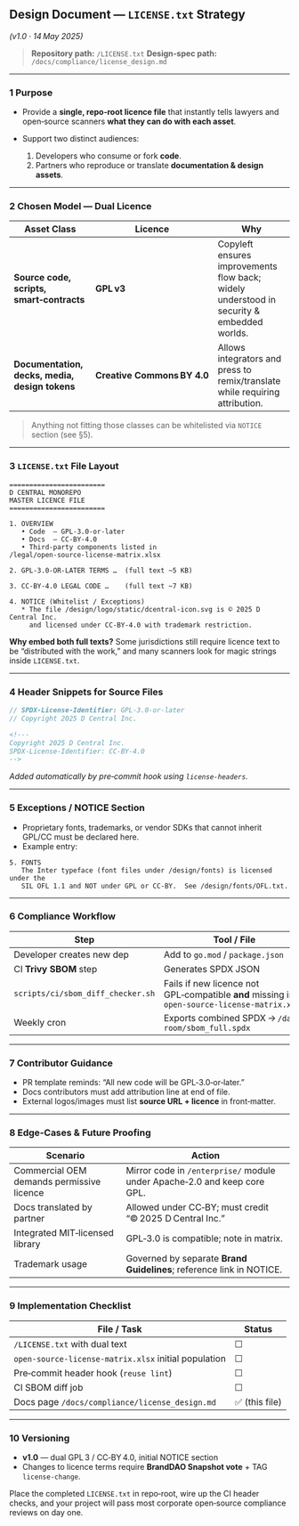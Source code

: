 ## Design Document — `LICENSE.txt` Strategy

*(v1.0 · 14 May 2025)*

> **Repository path:** `/LICENSE.txt`
> **Design‑spec path:** `/docs/compliance/license_design.md`

---

### 1 Purpose

* Provide a **single, repo‑root licence file** that instantly tells lawyers and open‑source scanners **what they can do with each asset**.
* Support two distinct audiences:

  1. Developers who consume or fork **code**.
  2. Partners who reproduce or translate **documentation & design assets**.

---

### 2 Chosen Model — **Dual Licence**

| Asset Class                                    | Licence                     | Why                                                                                       |
| ---------------------------------------------- | --------------------------- | ----------------------------------------------------------------------------------------- |
| **Source code, scripts, smart‑contracts**      | **GPL v3**                  | Copyleft ensures improvements flow back; widely understood in security & embedded worlds. |
| **Documentation, decks, media, design tokens** | **Creative Commons BY 4.0** | Allows integrators and press to remix/translate while requiring attribution.              |

> Anything not fitting those classes can be whitelisted via `NOTICE` section (see §5).

---

### 3 `LICENSE.txt` File Layout

```text
========================
D CENTRAL MONOREPO
MASTER LICENCE FILE
========================

1. OVERVIEW
   • Code  – GPL‑3.0‑or‑later
   • Docs  – CC‑BY‑4.0
   • Third‑party components listed in /legal/open‑source‑license‑matrix.xlsx

2. GPL‑3.0‑OR‑LATER TERMS …  (full text ~5 KB)

3. CC‑BY‑4.0 LEGAL CODE …    (full text ~7 KB)

4. NOTICE (Whitelist / Exceptions)
   * The file /design/logo/static/dcentral-icon.svg is © 2025 D Central Inc.
     and licensed under CC‑BY‑4.0 with trademark restriction.
```

**Why embed both full texts?**
Some jurisdictions still require licence text to be “distributed with the work,” and many scanners look for magic strings inside `LICENSE.txt`.

---

### 4 Header Snippets for Source Files

```go
// SPDX-License-Identifier: GPL-3.0-or-later
// Copyright 2025 D Central Inc.
```

```md
<!---
Copyright 2025 D Central Inc.
SPDX‑License‑Identifier: CC‑BY‑4.0
-->
```

*Added automatically by pre‑commit hook using `license‑headers`.*

---

### 5 Exceptions / NOTICE Section

* Proprietary fonts, trademarks, or vendor SDKs that cannot inherit GPL/CC must be declared here.
* Example entry:

```
5. FONTS
   The Inter typeface (font files under /design/fonts) is licensed under the
   SIL OFL 1.1 and NOT under GPL or CC‑BY.  See /design/fonts/OFL.txt.
```

---

### 6 Compliance Workflow

| Step                              | Tool / File                                                                                  |
| --------------------------------- | -------------------------------------------------------------------------------------------- |
| Developer creates new dep         | Add to `go.mod` / `package.json`                                                             |
| CI **Trivy SBOM** step            | Generates SPDX JSON                                                                          |
| `scripts/ci/sbom_diff_checker.sh` | Fails if new licence not GPL‑compatible **and** missing in `open‑source‑license‑matrix.xlsx` |
| Weekly cron                       | Exports combined SPDX → `/data-room/sbom_full.spdx`                                          |

---

### 7 Contributor Guidance

* PR template reminds: “All new code will be GPL‑3.0‑or‑later.”
* Docs contributors must add attribution line at end of file.
* External logos/images must list **source URL + licence** in front‑matter.

---

### 8 Edge‑Cases & Future Proofing

| Scenario                                  | Action                                                                   |
| ----------------------------------------- | ------------------------------------------------------------------------ |
| Commercial OEM demands permissive licence | Mirror code in `/enterprise/` module under Apache‑2.0 and keep core GPL. |
| Docs translated by partner                | Allowed under CC‑BY; must credit “© 2025 D Central Inc.”                 |
| Integrated MIT‑licensed library           | GPL‑3.0 is compatible; note in matrix.                                   |
| Trademark usage                           | Governed by separate **Brand Guidelines**; reference link in NOTICE.     |

---

### 9 Implementation Checklist

| File / Task                                          | Status        |
| ---------------------------------------------------- | ------------- |
| `/LICENSE.txt` with dual text                        | ☐             |
| `open‑source‑license‑matrix.xlsx` initial population | ☐             |
| Pre‑commit header hook (`reuse lint`)                | ☐             |
| CI SBOM diff job                                     | ☐             |
| Docs page `/docs/compliance/license_design.md`       | ✅ (this file) |

---

### 10 Versioning

* **v1.0** — dual GPL 3 / CC‑BY 4.0, initial NOTICE section
* Changes to licence terms require **BrandDAO Snapshot vote** + TAG `license‑change`.

Place the completed `LICENSE.txt` in repo‑root, wire up the CI header checks, and your project will pass most corporate open‑source compliance reviews on day one.
